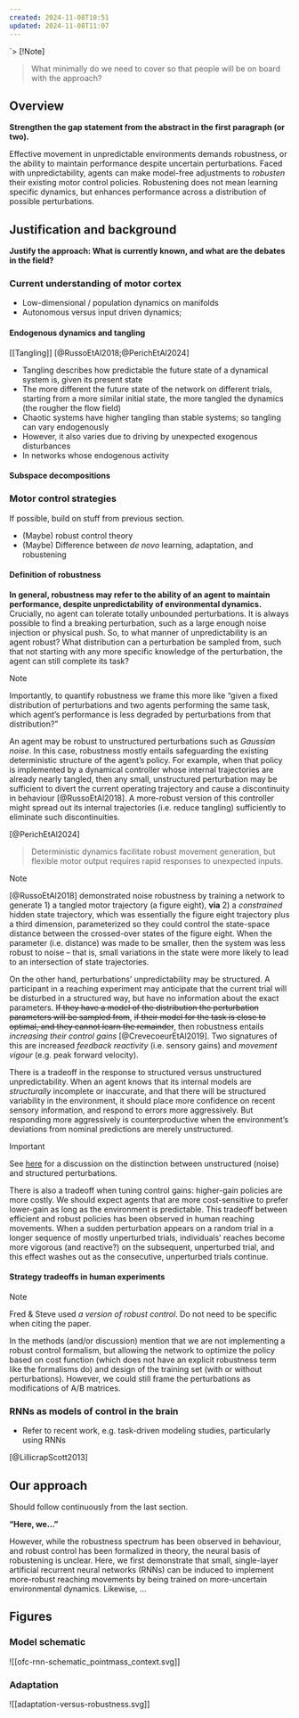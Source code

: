 ```yaml
---
created: 2024-11-08T10:51
updated: 2024-11-08T11:07
---
```

`> [!Note]
>  What minimally do we need to cover so that people will be on board with the approach?
> 

## Overview

**Strengthen the gap statement from the abstract in the first paragraph (or two).**

Effective movement in unpredictable environments demands robustness, or the ability to maintain performance despite uncertain perturbations. Faced with unpredictability, agents can make model-free adjustments to *robusten* their existing motor control policies. Robustening does not mean learning specific dynamics, but enhances performance across a distribution of possible perturbations. 

## Justification and background

**Justify the approach: What is currently known, and what are the debates in the field?** 

### Current understanding of motor cortex

- Low-dimensional / population dynamics on manifolds
- Autonomous versus input driven dynamics;

#### Endogenous dynamics and tangling 

 [[Tangling]] [@RussoEtAl2018;@PerichEtAl2024]

- Tangling describes how predictable the future state of a dynamical system is, given its present state
- The more different the future state of the network on different trials, starting from a more similar initial state, the more tangled the dynamics (the rougher the flow field)
- Chaotic systems have higher tangling than stable systems; so tangling can vary endogenously 
- However, it also varies due to driving by unexpected exogenous disturbances
- In networks whose endogenous activity 

#### Subspace decompositions

### Motor control strategies

If possible, build on stuff from previous section.

- (Maybe) robust control theory
- (Maybe) Difference between *de novo* learning, adaptation, and robustening

#### Definition of robustness

**In general, robustness may refer to the ability of an agent to maintain performance, despite unpredictability of environmental dynamics.** 
Crucially, no agent can tolerate totally unbounded perturbations. It is always possible to find a breaking perturbation, such as a large enough noise injection or physical push.
So, to what manner of unpredictability is an agent robust? What distribution can a perturbation be sampled from, such that not starting with any more specific knowledge of the perturbation, the agent can still complete its task? 

> [!Note]
> Importantly, to quantify robustness we frame this more like “given a fixed distribution of perturbations and two agents performing the same task, which agent’s performance is less degraded by perturbations from that distribution?”
> 

An agent may be robust to unstructured perturbations such as *Gaussian noise*.
In this case, robustness mostly entails safeguarding the existing deterministic structure of the agent’s policy.
For example, when that policy is implemented by a dynamical controller whose internal trajectories are already nearly tangled, then any small, unstructured perturbation may be sufficient to divert the current operating trajectory and cause a discontinuity in behaviour [@RussoEtAl2018]. 
A more-robust version of this controller might spread out its internal trajectories (i.e. reduce tangling) sufficiently to eliminate such discontinuities. 

[@PerichEtAl2024]
> Deterministic dynamics facilitate  robust movement generation, but flexible motor output requires rapid responses to unexpected inputs.

> [!Note]
> [@RussoEtAl2018] demonstrated noise robustness by training a network to generate 1) a tangled motor trajectory (a figure eight), **via** 2) a *constrained* hidden state trajectory, which was essentially the figure eight trajectory plus a third dimension, parameterized so they could control the state-space distance between the crossed-over states of the figure eight. When the parameter (i.e. distance) was made to be smaller, then the system was less robust to noise – that is, small variations in the state were more likely to lead to an intersection of state trajectories.
> 

On the other hand, perturbations’ unpredictability may be structured.
A participant in a reaching experiment may anticipate that the current trial will be disturbed in a structured way, but have no information about the exact parameters. 
~~If they have a model of the distribution the perturbation parameters will be sampled from~~, ~~if their model for the task is close to optimal, and they cannot learn the remainder~~, then robustness entails *increasing their control gains* [@CrevecoeurEtAl2019]. 
Two signatures of this are increased *feedback reactivity* (i.e. sensory gains) and *movement vigour* (e.g. peak forward velocity).

There is a tradeoff in the response to structured versus unstructured unpredictability. 
When an agent knows that its internal models are *structurally* incomplete or inaccurate, and that there will be structured variability in the environment, it should place more confidence on recent sensory information, and respond to errors more aggressively.
But responding more aggressively is counterproductive when the environment’s deviations from nominal predictions are merely unstructured. 

> [!important] 
> See [here](https://console.anthropic.com/workbench/cd413896-4458-49c4-bf25-c7c9f2eb15d4) for a discussion on the distinction between unstructured (noise) and structured perturbations. 

There is also a tradeoff when tuning control gains: higher-gain policies are more costly. 
We should expect agents that are more cost-sensitive to prefer lower-gain as long as the environment is predictable. 
This tradeoff between efficient and robust policies has been observed in human reaching movements. 
When a sudden perturbation appears on a random trial in a longer sequence of mostly unperturbed trials, individuals’ reaches become more vigorous (and reactive?) on the subsequent, unperturbed trial, and this effect washes out as the consecutive, unperturbed trials continue.

#### Strategy tradeoffs in human experiments



> [!note]
> Fred & Steve used *a version of robust control*. Do not need to be specific when citing the paper.
> 
> In the methods (and/or discussion) mention that we are not implementing a robust control formalism, but allowing the network to optimize the policy based on cost function (which does not have an explicit robustness term like the formalisms do) and design of the training set (with or without perturbations). However, we could still frame the perturbations as modifications of A/B matrices.  
> 

### RNNs as models of control in the brain

- Refer to recent work, e.g. task-driven modeling studies, particularly using RNNs

[@LillicrapScott2013]
## Our approach 

Should follow continuously from the last section.

**“Here, we…”**

However, while the robustness spectrum has been observed in behaviour, and robust control has been formalized in theory, the neural basis of robustening is unclear. 
Here, we first demonstrate that small, single-layer artificial recurrent neural networks (RNNs) can be induced to implement more-robust reaching movements by being trained on more-uncertain environmental dynamics.
Likewise, …


## Figures
### Model schematic

![[ofc-rnn-schematic_pointmass_context.svg]]

### Adaptation 

![[adaptation-versus-robustness.svg]]
